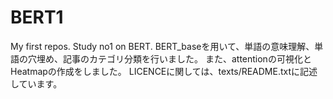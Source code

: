 # BERT1
My first repos. Study no1 on BERT.
BERT_baseを用いて、単語の意味理解、単語の穴埋め、記事のカテゴリ分類を行いました。
また、attentionの可視化とHeatmapの作成をしました。
LICENCEに関しては、texts/README.txtに記述しています。

